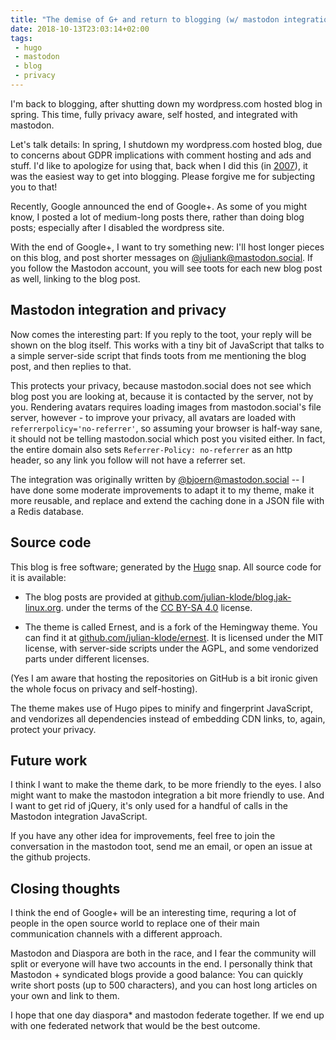 ```yaml
---
title: "The demise of G+ and return to blogging (w/ mastodon integration)"
date: 2018-10-13T23:03:14+02:00
tags:
 - hugo
 - mastodon
 - blog
 - privacy
---
```

I'm back to blogging, after shutting down my wordpress.com hosted
blog in spring. This time, fully privacy aware, self hosted, and
integrated with mastodon.

Let's talk details: In spring, I shutdown my wordpress.com hosted
blog, due to concerns about GDPR implications with comment hosting
and ads and stuff. I'd like to apologize for using that, back when I
did this (in [2007](/2007/12/20/hello-world/)), it was the easiest way
to get into blogging. Please forgive me for subjecting you to that!

Recently, Google announced the end of Google+. As some of you might
know, I posted a lot of medium-long posts there, rather than doing
blog posts; especially after I disabled the wordpress site.

With the end of Google+, I want to try something new: I'll host longer
pieces on this blog, and post shorter messages on
[@juliank@mastodon.social](https://mastodon.social/@juliank). If you
follow the Mastodon account, you will see toots for each new blog post
as well, linking to the blog post.

## Mastodon integration and privacy

Now comes the interesting part: If you reply to the toot, your reply
will be shown on the blog itself. This works with a tiny bit of JavaScript
that talks to a simple server-side script that finds toots from me
mentioning the blog post, and then replies to that.

This protects your privacy, because mastodon.social does not see which
blog post you are looking at, because it is contacted by the server, not
by you. Rendering avatars requires loading images from mastodon.social's
file server, however - to improve your privacy, all avatars are loaded
with `referrerpolicy='no-referrer'`, so assuming your browser is half-way
sane, it should not be telling mastodon.social which post you visited
either. In fact, the entire domain also sets `Referrer-Policy: no-referrer`
as an http header, so any link you follow will not have a referrer set.

The integration was originally written by [@bjoern@mastodon.social](https://mastodon.social/@bjoern)
-- I have done some moderate improvements to adapt it to my theme,
make it more reusable, and replace and extend the caching done in
a JSON file with a Redis database. 

## Source code
This blog is free software; generated by the [Hugo](https://gohugo.io) snap. All
source code for it is available:

* The blog posts are provided at [github.com/julian-klode/blog.jak-linux.org](https://github.com/julian-klode/blog.jak-linux.org).
  under the terms of the [CC BY-SA 4.0](http://creativecommons.org/licenses/by-sa/4.0/) license.

* The theme is called Ernest, and is a fork of the Hemingway theme. You
  can find it at [github.com/julian-klode/ernest](https://github.com/julian-klode/ernest). It
  is licensed under the MIT license, with server-side scripts under the AGPL,
  and some vendorized parts under different licenses.

(Yes I am aware that hosting the repositories on GitHub is a bit ironic
given the whole focus on privacy and self-hosting).

The theme makes use of Hugo pipes to minify and fingerprint JavaScript,
and vendorizes all dependencies instead of embedding CDN links, to, again,
protect your privacy.

## Future work
I think I want to make the theme dark, to be more friendly to the
eyes. I also might want to make the mastodon integration a bit more
friendly to use. And I want to get rid of jQuery, it's only used for
a handful of calls in the Mastodon integration JavaScript.

If you have any other idea for improvements, feel free to join the conversation in the
mastodon toot, send me an email, or open an issue at the github projects.

## Closing thoughts
I think the end of Google+ will be an interesting time, requring a lot
of people in the open source world to replace one of their main
communication channels with a different approach.

Mastodon and Diaspora are both in the race, and I fear the community
will split or everyone will have two accounts in the end. I personally
think that Mastodon + syndicated blogs provide a good balance: You can
quickly write short posts (up to 500 characters), and you can host long
articles on your own and link to them.

I hope that one day diaspora* and mastodon federate together. If we
end up with one federated network that would be the best outcome.
